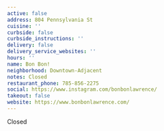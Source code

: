```yaml
---
active: false
address: 804 Pennsylvania St
cuisine: ''
curbside: false
curbside_instructions: ''
delivery: false
delivery_service_websites: ''
hours: ''
name: Bon Bon!
neighborhood: Downtown-Adjacent
notes: Closed
restaurant_phone: 785-856-2275
social: https://www.instagram.com/bonbonlawrence/
takeout: false
website: https://www.bonbonlawrence.com/
---
```


Closed